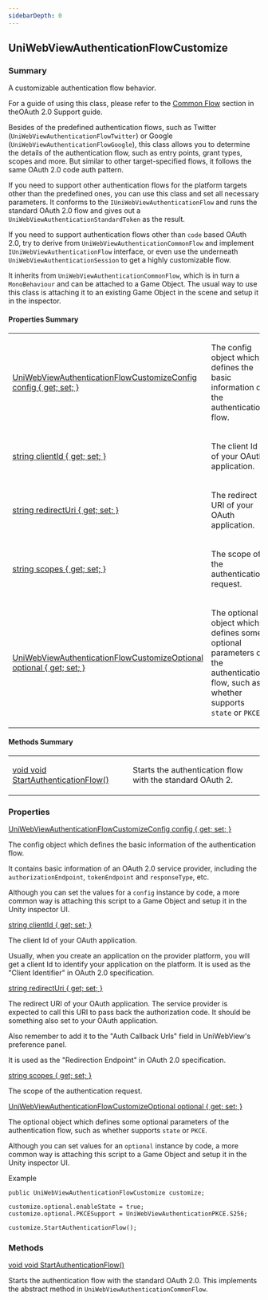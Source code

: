 ```yaml
---
sidebarDepth: 0
---
```


## UniWebViewAuthenticationFlowCustomize

### Summary

A customizable authentication flow behavior.

For a guide of using this class, please refer to the [Common Flow](/guide/oauth2.html#common-flow)
section in theOAuth 2.0 Support guide.

Besides of the predefined authentication flows, such as Twitter (`UniWebViewAuthenticationFlowTwitter`) or Google
(`UniWebViewAuthenticationFlowGoogle`), this class allows you to determine the details of the authentication flow,
such as entry points, grant types, scopes and more. But similar to other target-specified flows, it follows the same
OAuth 2.0 code auth pattern.

If you need to support other authentication flows for the platform targets other than the predefined ones, you can
use this class and set all necessary parameters. It conforms to the `IUniWebViewAuthenticationFlow` and runs the 
standard OAuth 2.0 flow and gives out a `UniWebViewAuthenticationStandardToken` as the result.

If you need to support authentication flows other than `code` based OAuth 2.0, try to derive from
`UniWebViewAuthenticationCommonFlow` and implement `IUniWebViewAuthenticationFlow` interface, or even use the underneath
`UniWebViewAuthenticationSession` to get a highly customizable flow.

It inherits from `UniWebViewAuthenticationCommonFlow`, which is in turn a `MonoBehaviour` and can be attached to a Game 
Object. The usual way to use this class is attaching it to an existing Game Object in the scene and setup it in the inspector.

#### Properties Summary

<table>
<tr><td><div class='api-summary-heading'><a href='#config'><span class='return-type'>UniWebViewAuthenticationFlowCustomizeConfig</span> config { get; set; }</a></div></td><td><div class='simple-summary'>
<p>The config object which defines the basic information of the authentication flow.</p>
</div>
</td></tr><tr><td><div class='api-summary-heading'><a href='#clientid'><span class='return-type'>string</span> clientId { get; set; }</a></div></td><td><div class='simple-summary'>
<p>The client Id of your OAuth application.</p>
</div>
</td></tr><tr><td><div class='api-summary-heading'><a href='#redirecturi'><span class='return-type'>string</span> redirectUri { get; set; }</a></div></td><td><div class='simple-summary'>
<p>The redirect URI of your OAuth application.</p>
</div>
</td></tr><tr><td><div class='api-summary-heading'><a href='#scopes'><span class='return-type'>string</span> scopes { get; set; }</a></div></td><td><div class='simple-summary'>
<p>The scope of the authentication request.</p>
</div>
</td></tr><tr><td><div class='api-summary-heading'><a href='#optional'><span class='return-type'>UniWebViewAuthenticationFlowCustomizeOptional</span> optional { get; set; }</a></div></td><td><div class='simple-summary'>
<p>The optional object which defines some optional parameters of the authentication flow, such as whether supports
<code>state</code> or <code>PKCE</code>.</p>
</div>
</td></tr></table>

#### Methods Summary

<table>
<tr><td><div class='api-summary-heading'><a href='#startauthenticationflow'><span class='return-type'>void</span> void StartAuthenticationFlow()</a></div></td><td><div class='simple-summary'>
<p>Starts the authentication flow with the standard OAuth 2.</p>
</div>
</td></tr></table>

### Properties

<div class='api-box property'>
  <div class="api-anchor" id='config'></div><div class='api-heading' data-id='config'><a href='#config'><span class='return-type'>UniWebViewAuthenticationFlowCustomizeConfig</span> config { get; set; }</a></div>
  <div class='api-body'>
    <div class='desc'>
      <div class='summary'>
<p>The config object which defines the basic information of the authentication flow.</p>
<p>It contains basic information of an OAuth 2.0 service provider, including the <code>authorizationEndpoint</code>, <code>tokenEndpoint</code>
and <code>responseType</code>, etc.</p>
<p>Although you can set the values for a <code>config</code> instance by code, a more common way is attaching this
script to a Game Object and setup it in the Unity inspector UI.</p>
</div>
                </div>
  </div>
</div>
<div class='api-box property'>
  <div class="api-anchor" id='clientid'></div><div class='api-heading' data-id='clientid'><a href='#clientid'><span class='return-type'>string</span> clientId { get; set; }</a></div>
  <div class='api-body'>
    <div class='desc'>
      <div class='summary'>
<p>The client Id of your OAuth application.</p>
<p>Usually, when you create an application on the provider platform, you will get a client Id to identify your application
on the platform. It is used as the &quot;Client Identifier&quot; in OAuth 2.0 specification.</p>
</div>
                </div>
  </div>
</div>
<div class='api-box property'>
  <div class="api-anchor" id='redirecturi'></div><div class='api-heading' data-id='redirecturi'><a href='#redirecturi'><span class='return-type'>string</span> redirectUri { get; set; }</a></div>
  <div class='api-body'>
    <div class='desc'>
      <div class='summary'>
<p>The redirect URI of your OAuth application. The service provider is expected to call this URI to pass back the
authorization code. It should be something also set to your OAuth application.</p>
<p>Also remember to add it to the &quot;Auth Callback Urls&quot; field in UniWebView&#39;s preference panel. </p>
<p>It is used as the &quot;Redirection Endpoint&quot;  in OAuth 2.0 specification.</p>
</div>
                </div>
  </div>
</div>
<div class='api-box property'>
  <div class="api-anchor" id='scopes'></div><div class='api-heading' data-id='scopes'><a href='#scopes'><span class='return-type'>string</span> scopes { get; set; }</a></div>
  <div class='api-body'>
    <div class='desc'>
      <div class='summary'>
<p>The scope of the authentication request.</p>
</div>
                </div>
  </div>
</div>
<div class='api-box property'>
  <div class="api-anchor" id='optional'></div><div class='api-heading' data-id='optional'><a href='#optional'><span class='return-type'>UniWebViewAuthenticationFlowCustomizeOptional</span> optional { get; set; }</a></div>
  <div class='api-body'>
    <div class='desc'>
      <div class='summary'>
<p>The optional object which defines some optional parameters of the authentication flow, such as whether supports
<code>state</code> or <code>PKCE</code>.</p>
<p>Although you can set values for an <code>optional</code> instance by code, a more common way is attaching this
script to a Game Object and setup it in the Unity inspector UI.</p>
</div>
            <div class='example'>
    <p class='example-title'>Example</p>
<div class="language-csharp extra-class">
<pre class="language-csharp"><code><span class="token keyword">public</span> <span class="token class-name">UniWebViewAuthenticationFlowCustomize</span> customize<span class="token punctuation">;</span>
<span />
customize<span class="token punctuation">.</span>optional<span class="token punctuation">.</span>enableState <span class="token operator">=</span> <span class="token boolean">true</span><span class="token punctuation">;</span>
customize<span class="token punctuation">.</span>optional<span class="token punctuation">.</span>PKCESupport <span class="token operator">=</span> UniWebViewAuthenticationPKCE<span class="token punctuation">.</span>S256<span class="token punctuation">;</span>
<span />
customize<span class="token punctuation">.</span><span class="token function">StartAuthenticationFlow</span><span class="token punctuation">(</span><span class="token punctuation">)</span><span class="token punctuation">;</span>
</code></pre>
</div>
</div>
    </div>
  </div>
</div>

### Methods

<div class='api-box method'>
  <div class="api-anchor" id='startauthenticationflow'></div><div class='api-heading' data-id='startauthenticationflow'><a href='#startauthenticationflow'><span class='return-type'>void</span> void StartAuthenticationFlow()</a></div>
  <div class='api-body'>
    <div class='desc'>
      <div class='summary'>
<p>Starts the authentication flow with the standard OAuth 2.0.
This implements the abstract method in <code>UniWebViewAuthenticationCommonFlow</code>.</p>
</div>
                            </div>
  </div>
</div>

